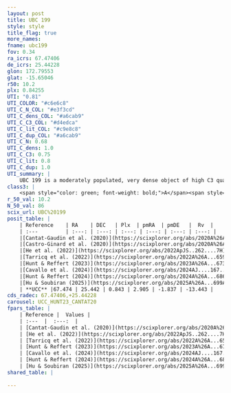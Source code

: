 ```yaml
---
layout: post
title: UBC 199
style: style
title_flag: true
more_names: 
fname: ubc199
fov: 0.34
ra_icrs: 67.47406
de_icrs: 25.44228
glon: 172.79553
glat: -15.65046
r50: 10.2
plx: 0.84255
UTI: "0.81"
UTI_COLOR: "#c6e6c8"
UTI_C_N_COL: "#e3f3cd"
UTI_C_dens_COL: "#a6cab9"
UTI_C_C3_COL: "#d4edca"
UTI_C_lit_COL: "#c9e8c8"
UTI_C_dup_COL: "#a6cab9"
UTI_C_N: 0.68
UTI_C_dens: 1.0
UTI_C_C3: 0.75
UTI_C_lit: 0.8
UTI_C_dup: 1.0
UTI_summary: |
    UBC 199 is a moderately populated, very dense object of high C3 quality. It is well-studied in the literature.
class3: |
    <span style="color: green; font-weight: bold;">A</span><span style="color: #FFC300; font-weight: bold;">B</span>
r_50_val: 10.2
N_50_val: 86
scix_url: UBC%20199
posit_table: |
    | Reference    | RA    | DEC   | Plx  | pmRA  | pmDE   |  Rv  |
    | :---         | :---: | :---: | :---: | :---: | :---: | :---: |
    |[Cantat-Gaudin et al. (2020)](https://scixplorer.org/abs/2020A%26A...640A...1C) | 67.449 | 25.422 | 0.816 | 3.007 | -1.769 | -- |
    |[Castro-Ginard et al. (2020)](https://scixplorer.org/abs/2020A%26A...635A..45C) | 67.451 | 25.411 | 0.812 | 3.015 | -1.761 | -- |
    |[He et al. (2022)](https://scixplorer.org/abs/2022ApJS..262....7H) | 67.456 | 25.437 | 0.84 | 2.877 | -1.847 | -- |
    |[Tarricq et al. (2022)](https://scixplorer.org/abs/2022A%26A...659A..59T) | 67.446 | 25.441 | 0.851 | 2.882 | -1.83 | -- |
    |[Hunt & Reffert (2023)](https://scixplorer.org/abs/2023A%26A...673A.114H) | 67.437 | 25.419 | 0.848 | 2.905 | -1.844 | -11.585 |
    |[Cavallo et al. (2024)](https://scixplorer.org/abs/2024AJ....167...12C) | 67.489 | 25.426 | 0.844 | -- | -- | -- |
    |[Hunt & Reffert (2024)](https://scixplorer.org/abs/2024A%26A...686A..42H) | 67.437 | 25.419 | 0.848 | 2.905 | -1.844 | -11.585 |
    |[Hu & Soubiran (2025)](https://scixplorer.org/abs/2025A%26A...699A.246H) | 67.489 | 25.426 | -- | -- | -- | -- |
    | **UCC** |67.474 | 25.442 | 0.843 | 2.905 | -1.837 | -13.443 | 
cds_radec: 67.47406,+25.44228
carousel: UCC_HUNT23_CANTAT20
fpars_table: |
    | Reference |  Values |
    | :---  |  :---:  |
    | [Cantat-Gaudin et al. (2020)](https://scixplorer.org/abs/2020A%26A...640A...1C) | `AVNN=0.93, DMNN=10.46, AgeNN=9.06` |
    | [He et al. (2022)](https://scixplorer.org/abs/2022ApJS..262....7H) | `A0=1.45, logAge=8.9` |
    | [Tarricq et al. (2022)](https://scixplorer.org/abs/2022A%26A...659A..59T) | `Dist=1197, logAgeNN=9.07` |
    | [Hunt & Reffert (2023)](https://scixplorer.org/abs/2023A%26A...673A.114H) | `AV50=1.41, diffAV50=1.264, MOD50=10.257, logAge50=8.787` |
    | [Cavallo et al. (2024)](https://scixplorer.org/abs/2024AJ....167...12C) | `AV50=1.0, dMod50=10.28, logAge50=9.12, [Fe/H]50=0.43` |
    | [Hunt & Reffert (2024)](https://scixplorer.org/abs/2024A%26A...686A..42H) | `MassJ=298.155` |
    | [Hu & Soubiran (2025)](https://scixplorer.org/abs/2025A%26A...699A.246H) | `MA22=-0.08, MA23f=-0.24, MA23g=-0.12, MZ23=-0.02, MK24=-0.16, MF24=-0.18` |
shared_table: |
    
---
```

